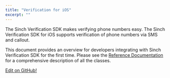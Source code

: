 ```yaml
---
title: "Verification for iOS"
excerpt: ""
---
```

The Sinch Verification SDK makes verifying phone numbers easy. The Sinch Verification SDK for iOS supports verification of phone numbers via SMS and callout.

This document provides an overview for developers integrating with Sinch Verification SDK for the first time. Please see the [Reference Documentation](http://www.sinch.com/docs/verification/ios/reference/) for a comprehensive description of all the classes.

<a class="gitbutton pill" target="_blank" href="https://github.com/sinch/docs/blob/master/docs/verification/verification-for-ios.md"><span class="fab fa-github"></span>Edit on GitHub!</a>